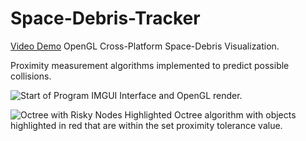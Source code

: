 # Space-Debris-Tracker
[Video Demo](https://youtu.be/8ym8O9e9JhQ)
OpenGL Cross-Platform Space-Debris Visualization.

Proximity measurement algorithms implemented to predict possible collisions.

![Start of Program](https://i.gyazo.com/f6cd6d54f1bb94c2cc49c136a6397d3d.jpg)
IMGUI Interface and OpenGL render.

![Octree with Risky Nodes Highlighted](https://i.gyazo.com/af90455d75e2dc3f146690762193ea42.jpg)
Octree algorithm with objects highlighted in red that are within the set proximity tolerance value.
